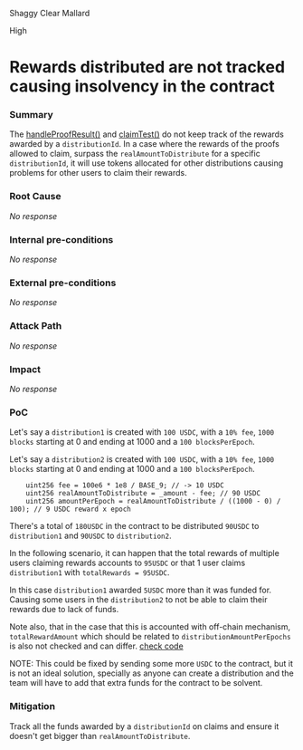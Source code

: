 Shaggy Clear Mallard

High

# Rewards distributed are not tracked causing insolvency in the contract

### Summary

The [handleProofResult()](https://github.com/sherlock-audit/2024-10-gamma-rewarder/blob/main/GammaRewarder/contracts/GammaRewarder.sol#L187) and [claimTest()](https://github.com/sherlock-audit/2024-10-gamma-rewarder/blob/main/GammaRewarder/contracts/GammaRewarder.sol#L150) do not keep track of the rewards 
awarded by a `distributionId`. In a case where the rewards of the proofs allowed 
to claim, surpass the `realAmountToDistribute` for a specific `distributionId`, it 
will use tokens allocated for other distributions causing problems for other users 
to claim their rewards. 


### Root Cause

_No response_

### Internal pre-conditions

_No response_

### External pre-conditions

_No response_

### Attack Path

_No response_

### Impact

_No response_

### PoC

Let's say a `distribution1` is created with `100 USDC`, with a `10% fee`, `1000 blocks`
starting at 0 and ending at 1000 and a `100 blocksPerEpoch`.

Let's say a `distribution2` is created with `100 USDC`, with a `10% fee`, `1000 blocks`
starting at 0 and ending at 1000 and a `100 blocksPerEpoch`.

```solidity
    uint256 fee = 100e6 * 1e8 / BASE_9; // -> 10 USDC
    uint256 realAmountToDistribute = _amount - fee; // 90 USDC
    uint256 amountPerEpoch = realAmountToDistribute / ((1000 - 0) / 100); // 9 USDC reward x epoch
```
There's a total of `180USDC` in the contract to be distributed `90USDC` to `distribution1`
and `90USDC` to `distribution2`. 

In the following scenario, it can happen that the total rewards of multiple users 
claiming rewards accounts to `95USDC` or that 1 user claims `distribution1` with 
`totalRewards = 95USDC`.

In this case `distribution1` awarded `5USDC` more than it was funded for. Causing
some users in the `distribution2` to not be able to claim their rewards due to 
lack of funds. 

Note also, that in the case that this is accounted with off-chain mechanism, 
`totalRewardAmount` which should be related to `distributionAmountPerEpochs` is 
also not checked and can differ. [check code](https://github.com/sherlock-audit/2024-10-gamma-rewarder/blob/main/GammaRewarder/contracts/GammaRewarder.sol#L168)

NOTE: This could be fixed by sending some more `USDC` to the contract, but it 
is not an ideal solution, specially as anyone can create a distribution and the 
team will have to add that extra funds for the contract to be solvent. 


### Mitigation

Track all the funds awarded by a `distributionId` on claims and ensure it doesn't 
get bigger than `realAmountToDistribute`. 
